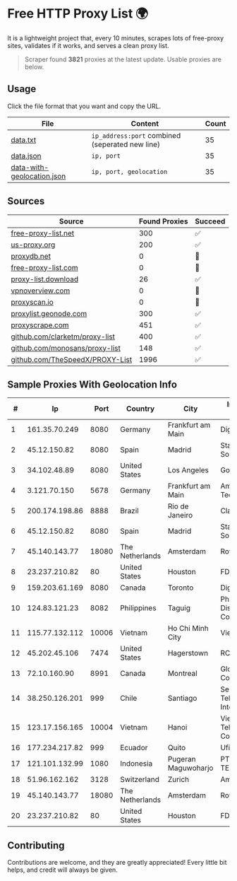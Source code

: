 
# Free HTTP Proxy List 🌍

It is a lightweight project that, every 10 minutes, scrapes lots of free-proxy sites, validates if it works, and serves a clean proxy list.


> Scraper found **3821** proxies at the latest update. Usable proxies are below.

## Usage

Click the file format that you want and copy the URL.


|File|Content|Count|
|----|-------|-----|
|[data.txt](https://raw.githubusercontent.com/themiralay/Proxy-List-World/master/data.txt)|`ip_address:port` combined (seperated new line)|35|
|[data.json](https://raw.githubusercontent.com/themiralay/Proxy-List-World/master/data.json)|`ip, port`|35|
|[data-with-geolocation.json](https://raw.githubusercontent.com/themiralay/Proxy-List-World/master/data-with-geolocation.json)|`ip, port, geolocation`|35|

## Sources

|Source|Found Proxies|Succeed|
|------|-------------|-------|
|[free-proxy-list.net](https://free-proxy-list.net)|300|✅|
|[us-proxy.org](https://www.us-proxy.org)|200|✅|
|[proxydb.net](http://proxydb.net)|0|🚫|
|[free-proxy-list.com](https://free-proxy-list.com/?page=&port=&type%5B%5D=http&type%5B%5D=https&up_time=0&search=Search)|0|🚫|
|[proxy-list.download](https://www.proxy-list.download/HTTP)|26|✅|
|[vpnoverview.com](https://vpnoverview.com/privacy/anonymous-browsing/free-proxy-servers)|0|🚫|
|[proxyscan.io](https://www.proxyscan.io)|0|🚫|
|[proxylist.geonode.com](https://proxylist.geonode.com/api/proxy-list?limit=300&page=1&sort_by=lastChecked&sort_type=desc&protocols=http,https)|300|✅|
|[proxyscrape.com](https://api.proxyscrape.com/v2/?request=displayproxies&protocol=http&timeout=10000&country=all&ssl=all&anonymity=all)|451|✅|
|[github.com/clarketm/proxy-list](https://raw.githubusercontent.com/clarketm/proxy-list/master/proxy-list-raw.txt)|400|✅|
|[github.com/monosans/proxy-list](https://raw.githubusercontent.com/monosans/proxy-list/main/proxies/http.txt)|148|✅|
|[github.com/TheSpeedX/PROXY-List](https://raw.githubusercontent.com/TheSpeedX/PROXY-List/master/http.txt)|1996|✅|


## Sample Proxies With Geolocation Info

|#|Ip|Port|Country|City|Internet Service Provider|
|-|--|----|-------|----|-------------------------|
|1|161.35.70.249|8080|Germany|Frankfurt am Main|DigitalOcean, LLC|
|2|45.12.150.82|8080|Spain|Madrid|Stark Industries Solutions LTD|
|3|34.102.48.89|8080|United States|Los Angeles|Google LLC|
|4|3.121.70.150|5678|Germany|Frankfurt am Main|Amazon Technologies Inc.|
|5|200.174.198.86|8888|Brazil|Rio de Janeiro|Claro S.A|
|6|45.12.150.82|8080|Spain|Madrid|Stark Industries Solutions LTD|
|7|45.140.143.77|18080|The Netherlands|Amsterdam|RoyaleHosting BV|
|8|23.237.210.82|80|United States|Houston|FDCservers.net|
|9|159.203.61.169|8080|Canada|Toronto|DigitalOcean, LLC|
|10|124.83.121.23|8082|Philippines|Taguig|Philippine Long Distance Telephone Co.|
|11|115.77.132.112|10006|Vietnam|Ho Chi Minh City|Viettel Group|
|12|45.202.45.106|7474|United States|Hagerstown|RCN|
|13|72.10.160.90|8991|Canada|Montreal|GloboTech Communications|
|14|38.250.126.201|999|Chile|Santiago|Servicios De Telecomunicaciones Intercable Ltda.|
|15|123.17.156.165|10004|Vietnam|Hanoi|VietNam Post and Telecom Corporation|
|16|177.234.217.82|999|Ecuador|Quito|Ufinet Panama S.A.|
|17|121.101.132.99|1080|Indonesia|Pugeran Maguwoharjo|PT SELARAS CITRA TERABIT|
|18|51.96.162.162|3128|Switzerland|Zurich|Amazon.com, Inc.|
|19|45.140.143.77|18080|The Netherlands|Amsterdam|RoyaleHosting BV|
|20|23.237.210.82|80|United States|Houston|FDCservers.net|



## Contributing

Contributions are welcome, and they are greatly appreciated! Every
little bit helps, and credit will always be given.

